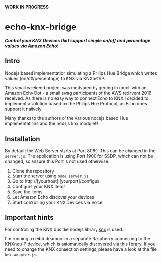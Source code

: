 **WORK IN PROGRESS**

# echo-knx-bridge

**_Control your KNX Devices that support simple on/off and percentage values via Amazon Echo!_**

## Intro 

Nodejs based implementation simulating a Philips Hue Bridge which writes values (on/off/percentage) to KNX via KNXnet/IP.

This small weekend project was motivated by getting in touch with an Amazon Echo Dot - a small swag participants of the AWS re:Invent 2016 received. As there is no easy way to connect Echo to KNX I decided to implement a solution based on the Philips Hue Protocol, as Echo does support it natively.

Many thanks to the authors of the various nodejs based Hue implementations
and the nodejs knx module!!!

## Installation 

By default the Web Server starts at Port 8080. This can be changed in the `server.js`. The application is using Port 1900 for SSDP, which can not be changed, so ensure this Port is not used otherwise.


1. Clone the repository
2. Start the server using `node server.js`
3. Go to http://[yourhost]:[yourport]/configui/
4. Configure your KNX items
5. Save the Items
6. Let Amazon Echo discover your devices
7. Start controlling your KNX Devices via Voice

## Important hints

For controlling the KNX bus the nodejs library [knx](https://bitbucket.org/ekarak/knx.js#readme) is used.

I'm running an eibd deamon on a separate Raspberry connecting to the KNXnet/IP device, which is automatically discovered via this library. If you need to change the KNX connection settings, please have a look at the file `knx-adapter.js`.


